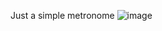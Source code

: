 Just a simple metronome
![image](https://user-images.githubusercontent.com/52636887/96872914-e7a85100-147c-11eb-9d39-2c04abcc5f9f.png)
